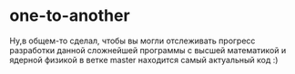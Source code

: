 # one-to-another
Ну,в общем-то сделал, чтобы вы могли отслеживать прогресс разработки данной сложнейшей программы с высшей математикой и ядерной физикой
в ветке master находится самый актуальный код :)
